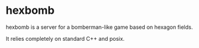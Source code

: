 # hexbomb

hexbomb is a server for a bomberman-like game based on hexagon fields.

It relies completely on standard C++ and posix.
